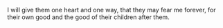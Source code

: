 I will give them one heart and one way, that they may fear me forever, for their own good and the good of their children after them.
